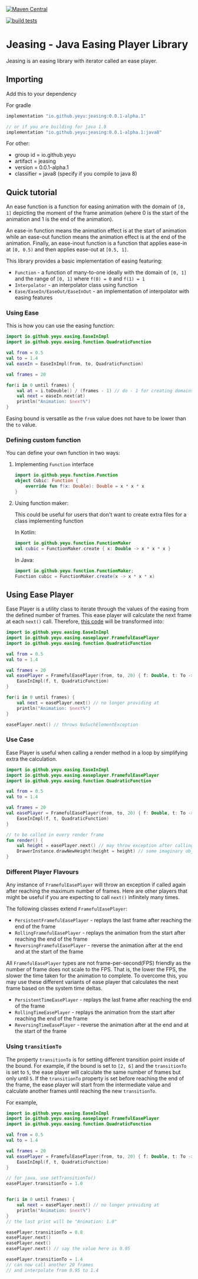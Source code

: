[![Maven Central](https://img.shields.io/maven-central/v/io.github.ye-yu/jeasing.svg?label=Maven%20Central)](https://search.maven.org/search?q=g:%22io.github.ye-yu%22%20AND%20a:%22jeasing%22)

[![build tests](https://github.com/ye-yu/jease-player/workflows/Tests/badge.svg)](https://github.com/ye-yu/jease-player/actions)

# Jeasing - Java Easing Player Library

Jeasing is an easing library with iterator called
an ease player.

## Importing
Add this to your dependency

For gradle
```build.gradle
implementation "io.github.yeyu:jeasing:0.0.1-alpha.1"

// or if you are building for java 1.8
implementation "io.github.yeyu:jeasing:0.0.1-alpha.1:java8"
```

For other:
  - group id = io.github.yeyu
  - artifact = jeasing
  - version = 0.0.1-alpha.1
  - classifier = java8 (specify if you compile to java 8)
  
## Quick tutorial

An ease function is a function for easing animation 
with the domain of `[0, 1]` depicting the moment of
the frame animation (where 0 is the start of the animation
and 1 is the end of the animation). 

An ease-in function means
the animation effect is at the start of animation while an
ease-out function means the animation effect is at the end
of the animation. Finally, an ease-inout function is a function
that applies ease-in at `[0, 0.5)` and then applies ease-out at
`[0.5, 1]`.

This library provides a basic implementation of easing
featuring:
  - `Function` - a function of many-to-one ideally with the domain of `[0, 1]` and the range of `[0, 1]` where `f(0) = 0` and `f(1) = 1`
  - `Interpolator` - an interpolator class using function
  - `Ease/EaseIn/EaseOut/EaseInOut` - an implementation of interpolator with easing features

### <a name="ease"></a>Using Ease

This is how you can use the easing function:

```kotlin
import io.github.yeyu.easing.EaseInImpl
import io.github.yeyu.easing.function.QuadraticFunction

val from = 0.5
val to = 1.4
val easeIn = EaseInImpl(from, to, QuadraticFunction)

val frames = 20

for(i in 0 until frames) {
    val at = i.toDouble() / (frames - 1) // do - 1 for creating domains of [0, 1]
    val next = easeIn.next(at)
    println("Animation: $next%")
}
```

Easing bound is versatile as the `from` value does not have to be lower than
the `to` value.

### Defining custom function

You can define your own function in two ways:

1. Implementing `Function` interface

    ```kotlin
    import io.github.yeyu.function.Function
    object Cubic: Function {
        override fun f(x: Double): Double = x * x * x
    }  
    ```

2. Using function maker:

    This could be useful for users that don't want to create extra files for a class implementing function
    
    In Kotlin:
    
    ```kotlin
    import io.github.yeyu.function.FunctionMaker
    val cubic = FunctionMaker.create { x: Double -> x * x * x }
    ```

    In Java:

    ```java
    import io.github.yeyu.function.FunctionMaker;
    Function cubic = FunctionMaker.create(x -> x * x * x)
    ```

## Using Ease Player

Ease Player is a utility class to iterate through the values of the easing
from the defined number of frames. This ease player will calculate the next
frame at each `next()` call. Therefore, [this code](#ease) will be transformed into:

```kotlin
import io.github.yeyu.easing.EaseInImpl
import io.github.yeyu.easing.easeplayer.FramefulEasePlayer
import io.github.yeyu.easing.function.QuadraticFunction

val from = 0.5
val to = 1.4

val frames = 20
val easePlayer = FramefulEasePlayer(from, to, 20) { f: Double, t: To ->
    EaseInImpl(f, t, QuadraticFunction)
}

for(i in 0 until frames) {
    val next = easePlayer.next() // no longer providing at
    println("Animation: $next%")
}

easePlayer.next() // throws NoSuchElementException
```

### Use Case

Ease Player is useful when calling a render method in a loop by 
simplifying extra the calculation. 

```kotlin
import io.github.yeyu.easing.EaseInImpl
import io.github.yeyu.easing.easeplayer.FramefulEasePlayer
import io.github.yeyu.easing.function.QuadraticFunction

val from = 0.5
val to = 1.4

val frames = 20
val easePlayer = FramefulEasePlayer(from, to, 20) { f: Double, t: To ->
    EaseInImpl(f, t, QuadraticFunction)
}

// to be called in every render frame
fun render() { 
    val height = easePlayer.next() // may throw exception after calling 20 times
    DrawerInstance.drawNewHeight(height = height) // some imaginary object
}
```

### Different Player Flavours

Any instance of `FramefulEasePlayer` will throw an exception if called again after
reaching the maximum number of frames. Here are other players that might be
useful if you are expecting to call `next()` infinitely many times.

The following classes extend `FramefulEasePlayer`:

  - `PersistentFramefulEasePlayer` - replays the last frame after reaching the end of the frame
  - `RollingFramefulEasePlayer` - replays the animation from the start after reaching the end of the frame
  - `ReversingFramefulEasePlayer` - reverse the animation after at the end and at the start of the frame
  
All `FramefulEasePlayer` types are not frame-per-second(FPS) friendly as
the number of frame does not scale to the FPS. That is, the lower
the FPS, the slower the time taken for the animation to complete. 
To overcome this, you may use these different variants of ease player that
calculates the next frame based on the system time deltas.

  - `PersistentTimeEasePlayer` - replays the last frame after reaching the end of the frame
  - `RollingTimeEasePlayer` - replays the animation from the start after reaching the end of the frame
  - `ReversingTimeEasePlayer` - reverse the animation after at the end and at the start of the frame

### Using `transitionTo`

The property `transitionTo` is for setting different transition point inside of 
the bound. For example, if the bound is set to `[2, 6]` and the `transitionTo`
is set to `5`, the ease player will calculate the same number of frames
but only until `5`. If the `transitionTo` property is set before reaching
the end of the frame, the ease player will start from the intermediate value
and calculate another frames until reaching the new `transitionTo`.

For example,

```kotlin
import io.github.yeyu.easing.EaseInImpl
import io.github.yeyu.easing.easeplayer.FramefulEasePlayer
import io.github.yeyu.easing.function.QuadraticFunction

val from = 0.5
val to = 1.4

val frames = 20
val easePlayer = FramefulEasePlayer(from, to, 20) { f: Double, t: To ->
    EaseInImpl(f, t, QuadraticFunction)
}

// for java, use setTransitionTo()
easePlayer.transitionTo = 1.0


for(i in 0 until frames) {
    val next = easePlayer.next() // no longer providing at
    println("Animation: $next%")
}
// the last print will be "Animation: 1.0"

easePlayer.transitionTo = 0.8
easePlayer.next()
easePlayer.next()
easePlayer.next() // say the value here is 0.95

easePlayer.transitionTo = 1.4 
// can now call another 20 frames
// and interpolate from 0.95 to 1.4
```
